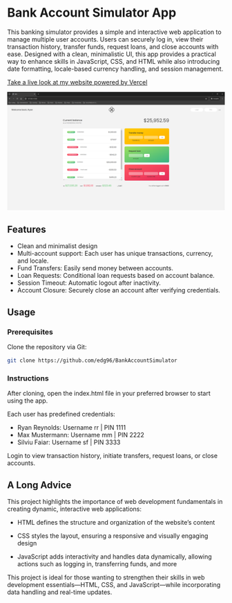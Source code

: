# Bank Account Simulator App

This banking simulator provides a simple and interactive web application to manage multiple user accounts. Users can securely log in, view their transaction history, transfer funds, request loans, and close accounts with ease. Designed with a clean, minimalistic UI, this app provides a practical way to enhance skills in JavaScript, CSS, and HTML while also introducing date formatting, locale-based currency handling, and session management.

[Take a live look at my website powered by Vercel](https://link/)

<img src="./images/screen.png" />

## Features

- Clean and minimalist design
- Multi-account support: Each user has unique transactions, currency, and locale.
- Fund Transfers: Easily send money between accounts.
- Loan Requests: Conditional loan requests based on account balance.
- Session Timeout: Automatic logout after inactivity.
- Account Closure: Securely close an account after verifying credentials.

## Usage

### Prerequisites

Clone the repository via Git:

```bash
git clone https://github.com/edg96/BankAccountSimulator
```

### Instructions

After cloning, open the index.html file in your preferred browser to start using the app.

Each user has predefined credentials:

- Ryan Reynolds: Username rr | PIN 1111
- Max Mustermann: Username mm | PIN 2222
- Silviu Faiar: Username sf | PIN 3333

Login to view transaction history, initiate transfers, request loans, or close accounts.

## A Long Advice

This project highlights the importance of web development fundamentals in creating dynamic, interactive web applications:

- HTML defines the structure and organization of the website’s content

- CSS styles the layout, ensuring a responsive and visually engaging design

- JavaScript adds interactivity and handles data dynamically, allowing actions such as logging in, transferring funds, and more

This project is ideal for those wanting to strengthen their skills in web development essentials—HTML, CSS, and JavaScript—while incorporating data handling and real-time updates.
